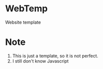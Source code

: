 # WebTemp

Website template

# Note
 1. This is just a template, so it is not perfect.
 2. I still don't know Javascript

